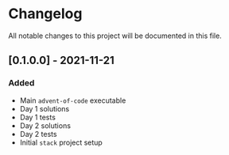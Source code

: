 # Changelog
All notable changes to this project will be documented in this file.

## [0.1.0.0] - 2021-11-21
### Added
- Main `advent-of-code` executable
- Day 1 solutions
- Day 1 tests
- Day 2 solutions
- Day 2 tests
- Initial `stack` project setup


